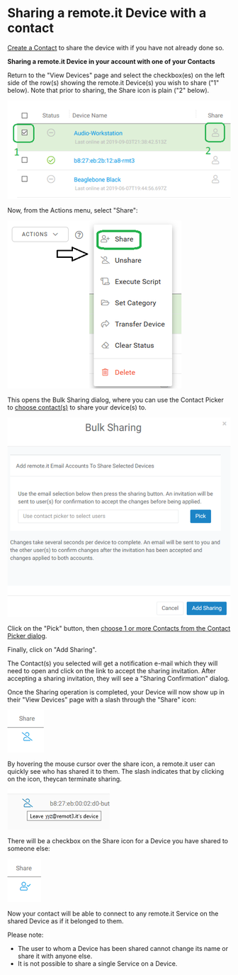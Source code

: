 # Sharing a remote.it Device with a contact

[Create a Contact](../managing-contacts/create-a-contact.md) to share the device with if you have not already done so.

**Sharing a remote.it Device in your account with one of your Contacts**

Return to the "View Devices" page and select the checkbox\(es\) on the left side of the row\(s\) showing the remote.it Device\(s\) you wish to share \("1" below\).  Note that prior to sharing, the Share icon is plain \("2" below\).

![](../../.gitbook/assets/image%20%2897%29.png)

Now, from the Actions menu, select "Share":

![](../../.gitbook/assets/image%20%28206%29.png)

This opens the Bulk Sharing dialog, where you can use the Contact Picker to [choose contact\(s\)](../managing-contacts/select-a-contact.md) to share your device\(s\) to.

![](../../.gitbook/assets/image%20%2879%29.png)

Click on the "Pick" button, then [choose 1 or more Contacts from the Contact Picker dialog](../managing-contacts/select-a-contact.md).

Finally, click on "Add Sharing".

The Contact\(s\) you selected will get a notification e-mail which they will need to open and click on the link to accept the sharing invitation.  After accepting a sharing invitation, they will see a "Sharing Confirmation" dialog.

Once the Sharing operation is completed, your Device will now show up in their "View Devices" page with a slash through the "Share" icon:

![](../../.gitbook/assets/image%20%28153%29.png)

By hovering the mouse cursor over the share icon, a remote.it user can quickly see who has shared it to them.  The slash indicates that by clicking on the icon, theycan terminate sharing.

![](../../.gitbook/assets/image%20%2877%29.png)

There will be a checkbox on the Share icon for a Device you have shared to someone else:

![](../../.gitbook/assets/image%20%2896%29.png)

Now your contact will be able to connect to any remote.it Service on the shared Device as if it belonged to them.  

Please note:

* The user to whom a Device has been shared cannot change its name or share it with anyone else.
* It is not possible to share a single Service on a Device.

